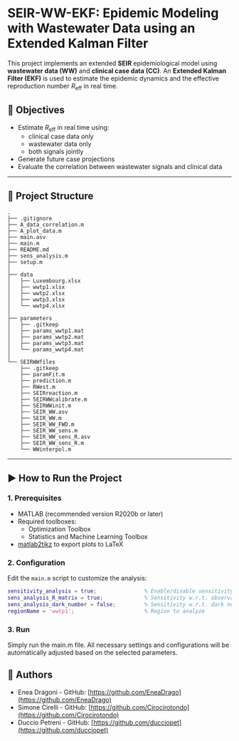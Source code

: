# SEIR-WW-EKF: Epidemic Modeling with Wastewater Data using an Extended Kalman Filter

This project implements an extended **SEIR** epidemiological model using **wastewater data (WW)** and **clinical case data (CC)**. An **Extended Kalman Filter (EKF)** is used to estimate the epidemic dynamics and the effective reproduction number $R_\mathrm{eff}$ in real time.

## 📌 Objectives

- Estimate $R_\mathrm{eff}$ in real time using:
  - clinical case data only
  - wastewater data only
  - both signals jointly
- Generate future case projections
- Evaluate the correlation between wastewater signals and clinical data

---

## 📁 Project Structure
```
.
├── .gitignore
├── A_data_correlation.m
├── A_plot_data.m
├── main.asv
├── main.m
├── README.md
├── sens_analysis.m
├── setup.m
│
├── data
│   ├── Luxembourg.xlsx
│   ├── wwtp1.xlsx
│   ├── wwtp2.xlsx
│   ├── wwtp3.xlsx
│   └── wwtp4.xlsx
│
├── parameters
│   ├── .gitkeep
│   ├── params_wwtp1.mat
│   ├── params_wwtp2.mat
│   ├── params_wwtp3.mat
│   └── params_wwtp4.mat
│
└── SEIRWWfiles
    ├── .gitkeep
    ├── paramFit.m
    ├── prediction.m
    ├── RWest.m
    ├── SEIRreaction.m
    ├── SEIRWWcalibrate.m
    ├── SEIRWWinit.m
    ├── SEIR_WW.asv
    ├── SEIR_WW.m
    ├── SEIR_WW_FWD.m
    ├── SEIR_WW_sens.m
    ├── SEIR_WW_sens_R.asv
    ├── SEIR_WW_sens_R.m
    └── WWinterpol.m
```
---

## ▶️ How to Run the Project

### 1. Prerequisites

- MATLAB (recommended version R2020b or later)
- Required toolboxes:
  - Optimization Toolbox
  - Statistics and Machine Learning Toolbox
- [matlab2tikz](https://github.com/matlab2tikz/matlab2tikz) to export plots to LaTeX

### 2. Configuration

Edit the `main.m` script to customize the analysis:

```matlab
sensitivity_analysis = true;               % Enable/disable sensitivity analysis
sens_analysis_R_matrix = true;             % Sensitivity w.r.t. observation covariance matrix R
sens_analysis_dark_number = false;         % Sensitivity w.r.t. dark number 
regionName = 'wwtp1';                      % Region to analyze
```

### 3. Run
Simply run the main.m file.
All necessary settings and configurations will be automatically adjusted based on the selected parameters.

## 👥 Authors

- Enea Dragoni - GitHub: [https://github.com/EneaDrago](https://github.com/EneaDrago) 
- Simone Cirelli - GitHub: [https://github.com/Cirocirotondo](https://github.com/Cirocirotondo) 
- Duccio Petreni - GitHub: [https://github.com/ducciopet](https://github.com/ducciopet) 
 
